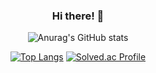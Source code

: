 <div align="center">

### Hi there! 👋

![Anurag's GitHub stats](https://github-readme-stats.vercel.app/api?username=flylofty&show_icons=true&theme=cobalt)

[![Top Langs](https://github-readme-stats.vercel.app/api/top-langs/?username=flylofty&layout=compact&theme=cobalt)](https://github.com/anuraghazra/github-readme-stats) [![Solved.ac Profile](http://mazassumnida.wtf/api/v2/generate_badge?boj=lyn0227)](https://solved.ac/lyn0227/)

</div>
<!--
**flylofty/flylofty** is a ✨ _special_ ✨ repository because its `README.md` (this file) appears on your GitHub profile.

Here are some ideas to get you started:

- 🔭 I’m currently working on ...
- 🌱 I’m currently learning ...
- 👯 I’m looking to collaborate on ...
- 🤔 I’m looking for help with ...
- 💬 Ask me about ...
- 📫 How to reach me: ...
- 😄 Pronouns: ...
- ⚡ Fun fact: ...
-->
